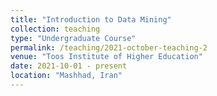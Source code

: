 ```yaml
---
title: "Introduction to Data Mining"
collection: teaching
type: "Undergraduate Course"
permalink: /teaching/2021-october-teaching-2
venue: "Toos Institute of Higher Education"
date: 2021-10-01 - present
location: "Mashhad, Iran"
---
```

